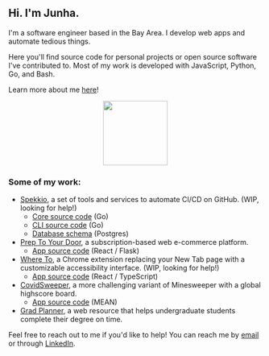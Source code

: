 ## Hi. I'm Junha.

I'm a software engineer based in the Bay Area. I develop web apps and automate tedious things.

Here you'll find source code for personal projects or open source software I've contributed to. Most of my work is developed with JavaScript, Python, Go, and Bash.

Learn more about me [here](https://junha.dev)!

<p align="center">
  <img width="128" src="https://github.com/park-junha/park-junha/blob/master/nu.gif">
</p>

### Some of my work:
- [Spekkio](https://github.com/spekkio-bot/spekkio), a set of tools and services to automate CI/CD on GitHub. (WIP, looking for help!)
  - [Core source code](https://github.com/spekkio-bot/spekkio) (Go)
  - [CLI source code](https://github.com/spekkio-bot/spekkio-cli) (Go)
  - [Database schema](https://github.com/spekkio-bot/spekkio-dbschema) (Postgres)
- [Prep To Your Door](https://preptoyourdoor.netlify.app), a subscription-based web e-commerce platform.
  - [App source code](https://github.com/infinite-options/Prep-To-Your-Door) (React / Flask)
- [Where To](https://chrome.google.com/webstore/detail/where-to/kdhcodpjaffhbbphkahnkbllddjihima), a Chrome extension replacing your New Tab page with a customizable accessibility interface. (WIP, looking for help!)
  - [App source code](https://github.com/park-junha/WhereTo) (React / TypeScript)
- [CovidSweeper](https://park-junha.github.io/CovidSweeper/), a more challenging variant of Minesweeper with a global highscore board.
  - [App source code](https://github.com/park-junha/CovidSweeper) (MEAN)
- [Grad Planner](http://gradplanner.us), a web resource that helps undergraduate students complete their degree on time.

Feel free to reach out to me if you'd like to help! You can reach me by [email](mailto:jpark3@scu.edu) or through [LinkedIn](https://www.linkedin.com/in/park-junha/).
